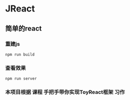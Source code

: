 <!--
 * @Author: 靳肖健
 * @Date: 2020-11-22 21:48:11
 * @LastEditors: 靳肖健
 * @LastEditTime: 2020-11-22 22:22:05
 * @Description: //jxjweb.top
-->
# JReact
## 简单的react

### 重建js
`
npm run build
`

### 查看效果
`
npm run server
`

### 本项目根据 课程 手把手带你实现ToyReact框架 习作